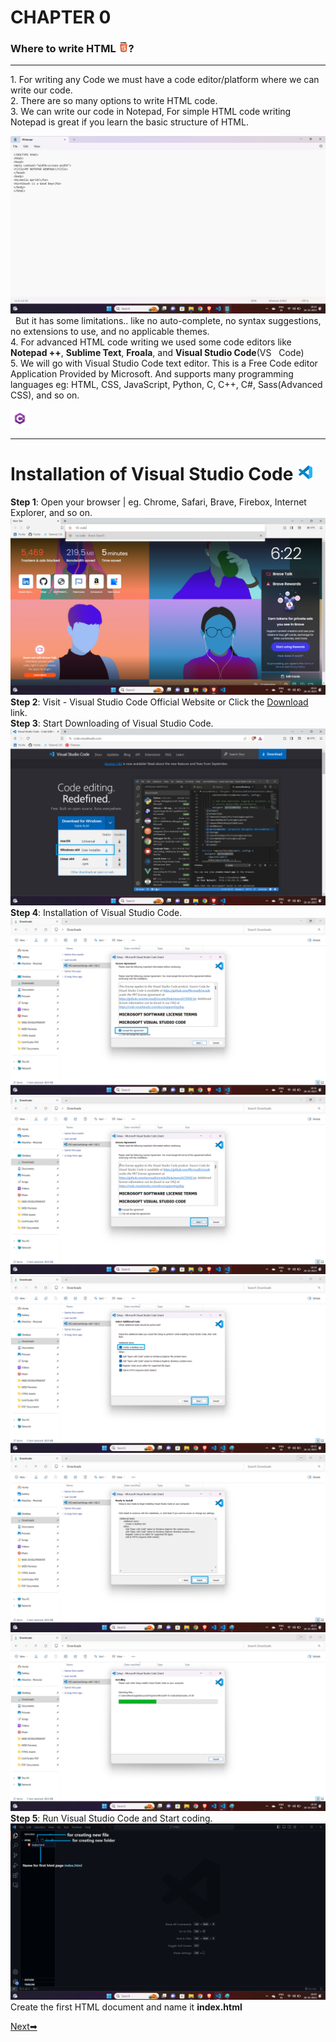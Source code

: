 # CHAPTER 0
### Where to write HTML <img src="https://github.com/Ninja-Vikash/Assets/blob/main/Asset%20Icon/htmlLogo.png" height="16px"/>?
<hr>
1. For writing any Code we must have a code editor/platform where we can write our code.<br>
2. There are so many options to write HTML code.<br>
3. We can write our code in Notepad, For simple HTML code writing Notepad is great if you learn the basic structure of HTML.

![notepad](https://github.com/Ninja-Vikash/Assets/blob/main/HTML%20Assets/notepad-view.png) <br>
&nbsp; But it has some limitations.. like no auto-complete, no syntax suggestions, no extensions to use, and no applicable themes.<br>
4. For advanced HTML code writing we used some code editors like **Notepad ++**, **Sublime Text**, **Froala**, and **Visual Studio Code**(VS &nbsp; Code)<br>
5. We will go with Visual Studio Code text editor. This is a Free Code editor Application Provided by Microsoft. And supports many programming languages eg: HTML, CSS, JavaScript, Python, C, C++, C#, Sass(Advanced CSS), and so on.
<p>
<img src="https://github.com/Ninja-Vikash/Assets/blob/main/Asset%20Icon/c%23Logo.png" height="30px"/>
</p>

<hr>

# Installation of Visual Studio Code <img src="https://github.com/Ninja-Vikash/Assets/blob/main/Asset%20Icon/vs%20code.png" height="26px"/><br>
**Step 1**: Open your browser | eg. Chrome, Safari, Brave, Firebox, Internet Explorer, and so on.<br>
![browser window](https://github.com/Ninja-Vikash/Assets/blob/main/HTML%20Assets/browser%20window.png) <br>
**Step 2**: Visit - Visual Studio Code Official Website or Click the <a href="https://code.visualstudio.com/" target="_blank">Download</a> link.<br>
**Step 3**: Start Downloading of Visual Studio Code.
![start download](https://github.com/Ninja-Vikash/Assets/blob/main/HTML%20Assets/Setup.png) <br>
**Step 4**: Installation of Visual Studio Code.
![Process1](https://github.com/Ninja-Vikash/Assets/blob/main/HTML%20Assets/Installing-option.png) <br>
![Process2](https://github.com/Ninja-Vikash/Assets/blob/main/HTML%20Assets/Installing-option1.png) <br>
![Process3](https://github.com/Ninja-Vikash/Assets/blob/main/HTML%20Assets/Installing-option2.png) <br>
![Process4](https://github.com/Ninja-Vikash/Assets/blob/main/HTML%20Assets/Installing-option3.png) <br>
![Process5](https://github.com/Ninja-Vikash/Assets/blob/main/HTML%20Assets/Installing-option4.png) <br>
**Step 5**: Run Visual Studio Code and Start coding.
![first appearance](https://github.com/Ninja-Vikash/Assets/blob/main/HTML%20Assets/first%20apperance.png)
Create the first HTML document and name it **index.html**

<p>
  <a href="https://github.com/Ninja-Vikash/HTML/tree/main/CHAPTER%201%20-%20HTML%20Introduction">Next➡</a>
</p>
